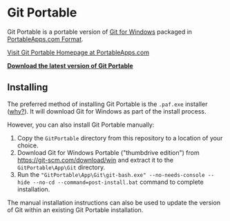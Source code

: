 # Git Portable

Git Portable is a portable version of [Git for Windows](https://git-scm.com/) packaged in [PortableApps.com Format](http://portableapps.com/about/what_is_a_portable_app).

[Visit Git Portable Homepage at PortableApps.com](https://portableapps.com/node/34685)

__[Download the latest version of Git Portable](https://github.com/sheabunge/GitPortable/releases/latest)__

## Installing

The preferred method of installing Git Portable is the `.paf.exe` installer ([why?](https://portableapps.com/about/what_is_a_portable_app#whypaf)). It will download Git for Windows as part of the install process.

However, you can also install Git Portable manually:

1. Copy the `GitPortable` directory from this repository to a location of your choice.
2. Download Git for Windows Portable ("thumbdrive edition") from <https://git-scm.com/download/win> and extract it to the `GitPortable\App\Git` directory.
3. Run the `"GitPortable\App\Git\git-bash.exe" --no-needs-console --hide --no-cd --command=post-install.bat` command to complete installation.

The manual installation instructions can also be used to update the version of Git within an existing Git Portable installation.
